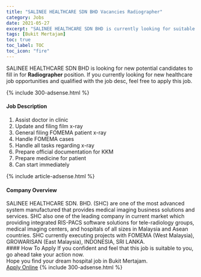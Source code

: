 ```yaml
---
title: "SALINEE HEALTHCARE SDN BHD Vacancies Radiographer" 
category: Jobs 
date: 2021-05-27 
excerpt: "SALINEE HEALTHCARE SDN BHD is currently looking for suitable person to fill in the Radiographer which positioned at Bukit Mertajam" 
tags: [Bukit Mertajam] 
toc: true 
toc_label: TOC 
toc_icon: "fire" 
--- 
```


<p>SALINEE HEALTHCARE SDN BHD is looking for new potential candidates to fill in for <b>Radiographer</b> position. If you currently looking for new healthcare job opportunities and qualified with the job desc, feel free to apply this job.
</p>{% include 300-adsense.html %} 
<div><div><h4>Job Description</h4></div><div><div><span><div><ol><li>Assist doctor in clinic</li><li>Update and filing film x-ray</li><li>General filing FOMEMA patient x-ray</li><li>Handle FOMEMA cases</li><li>Handle all tasks regarding x-ray</li><li>Prepare official documentation for KKM</li><li>Prepare medicine for patient</li><li>Can start immediately</li></ol></div></span></div></div></div> 
{% include article-adsense.html %} 
<div><div><h4>Company Overview</h4></div><div><div><span><div><div>
	SALINEE HEALTHCARE SDN. BHD. (SHC) are one of the most advanced system manufactured that provides medical imaging business solutions and services. SHC also one of the leading company in current market which providing integrated RIS-PACS software solutions for tele-radiology groups, medical imaging centers, and hospitals of all sizes in Malaysia and Asean countries. SHC currently executing projects with FOMEMA (West Malaysia), GROWARISAN (East Malaysia), INDONESIA, SRI LANKA.</div></div></span></div></div></div> 
#### How To Apply 
If you confident and feel that this job is suitable to you, go ahead take your action now. <br/> 
Hope you find your dream hospital job in Bukit Mertajam. <br/> 
<a href="https://www.jobstreet.com.my/en/job/radiographer-4576744?jobId=jobstreet-my-job-4576744" class="btn btn--warning" target="_blank" rel="nofollow noopenner">Apply Online</a> 
{% include 300-adsense.html %} 